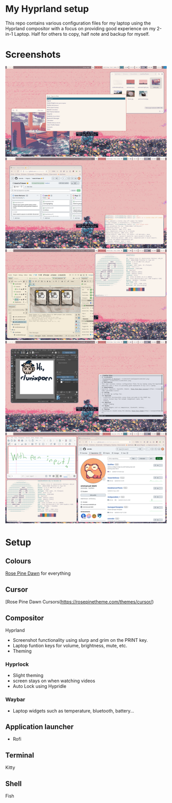 # My Hyprland setup
This repo contains various configuration files for my laptop using the Hyprland compositor with a focus on providing good experience on my 2-in-1 Laptop. Half for others to copy, half note and backup for myself. 

# Screenshots
![Screenshot of Desktop](./screenshots/ScreenshotRofiPicFiles.png)
![Screenshot of Terminal and Github](./screenshots/ScreenshotGit.png)
![Screenshot of Godot and neofetch](./screenshots/ScreenshotGodot.png)
![Screenshot of Krita and Neovim](./screenshots/ScreenshotKrita.png)
![Screenshot of Windows tiled](./screenshots/screenshotTiling.png)

# Setup
## Colours
[Rose Pine Dawn](https://rosepinetheme.com/) for everything
## Cursor
[Rose Pine Dawn Cursors(https://rosepinetheme.com/themes/cursor/)
## Compositor
Hyprland
- Screenshot functionality using slurp and grim on the PRINT key. 
- Laptop funtion keys for volume, brightness, mute, etc.
- Theming 
### Hyprlock
- Slight theming
- screen stays on when watching videos
- Auto Lock using Hypridle
### Waybar
- Laptop widgets such as temperature, bluetooth, battery...
## Application launcher
- Rofi
## Terminal
Kitty
## Shell
Fish
